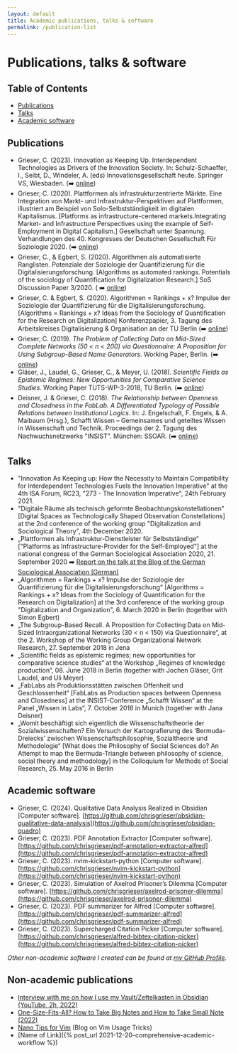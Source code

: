 ```yaml
---
layout: default
title: Academic publications, talks & software
permalink: /publication-list
---
```

# Publications, talks & software

## Table of Contents
<!-- toc -->

- [Publications](#publications)
- [Talks](#talks)
- [Academic software](#academic-software)

<!-- tocstop -->

## Publications
- Grieser, C. (2023). Innovation as Keeping Up. Interdependent Technologies as
  Drivers of the Innovation Society. In: Schulz-Schaeffer, I., Seibt, D.,
  Windeler, A. (eds) Innovationsgesellschaft heute. Springer VS, Wiesbaden.
  (➡️ [online](https://doi.org/10.1007/978-3-658-39743-2_4))
- Grieser, C. (2020). Plattformen als infrastrukturzentrierte Märkte. Eine
  Integration von Markt- und Infrastruktur-Perspektiven auf Plattformen,
  illustriert am Beispiel von Solo-Selbstständigkeit im digitalen Kapitalismus.
  [Platforms as infrastructure-centered markets.Integrating Market- and
  Infrastructure Perspectives using the example of Self-Employment in Digital
  Capitalism.] Gesellschaft unter Spannung. Verhandlungen des 40. Kongresses der
  Deutschen Gesellschaft Für Soziologie 2020. (➡️
  [online](https://publikationen.soziologie.de/index.php/kongressband_2020/article/view/1309))
- Grieser, C., & Egbert, S. (2020). Algorithmen als automatisierte Ranglisten.
  Potenziale der Soziologie der Quantifizierung für die
  Digitalisierungsforschung. [Algorithms as automated rankings. Potentials of
  the sociology of Quantification for Digitalization Research.] SoS Discussion
  Paper 3/2020. ( ➡️
  [online](https://www.sos.tu-berlin.de/menue/discussion_paper/))
- Grieser, C. & Egbert, S. (2020). Algorithmen = Rankings + x? Impulse der
  Soziologie der Quantifizierung für die Digitalisierungsforschung. [Algorithms
  = Rankings + x? Ideas from the Sociology of Quantification for the Research on
  Digitalization] Konferenzpapier, 3. Tagung des Arbeitskreises Digitalisierung
  & Organisation an der TU Berlin (➡️
  [online](https://www.researchgate.net/publication/339926910_Algorithmen_Rankings_x_Impulse_der_Soziologie_der_Quantifizierung_fur_die_Digitalisierungsforschung))
- Grieser, C. (2019). *The Problem of Collecting Data on Mid-Sized Complete
  Networks (50 < n < 200) via Questionnaire: A Proposition for Using
  Subgroup-Based Name Generators*. Working Paper, Berlin. (➡️
  [online](https://www.ssoar.info/ssoar/handle/document/61650))
- Gläser, J., Laudel, G., Grieser, C., & Meyer, U. (2018). *Scientific Fields as
  Epistemic Regimes: New Opportunities for Comparative Science Studies*. Working
  Paper TUTS-WP-3-2018, TU Berlin. (➡️
  [online](https://www.ts.tu-berlin.de/fileadmin/i62_tstypo3/TUTS-WP-3-2018_Scientific_Regimes.pdf))
- Deisner, J. & Grieser, C. (2018). *The Relationship between Openness and
  Closedness in the FabLab. A Differentiated Typology of Possible Relations
  between Institutional Logics*. In: J. Engelschalt, F. Engels, & A. Maibaum
  (Hrsg.), Schafft Wissen – Gemeinsames und geteiltes Wissen in Wissenschaft und
  Technik. Proceedings der 2. Tagung des Nachwuchsnetzwerks "INSIST". München:
  SSOAR. (➡️ [online](https://www.ssoar.info/ssoar/handle/document/58220))

## Talks
- "Innovation As Keeping up: How the Necessity to Maintain Compatibility for Interdependent Technologies Fuels the Innovation Imperative" at the 4th ISA Forum, RC23, "273 - The Innovation Imperative", 24th February 2021.
- "Digitale Räume als technisch geformte Beobachtungskonstellationen" [Digital Spaces as Technologically Shaped Observation Constellations] at the 2nd conference of the working group "Digitalization and Sociological Theory", 4th December 2020.
- „Plattformen als Infrastruktur-Dienstleister für Selbstständige“ ["Platforms
  as Infrastructure-Provider for the Self-Employed"] at the national congress of
  the German Sociological Association 2020, 21. September 2020  ➡️  [Report on
  the talk at the Blog of the German Sociological Association
  (German)](http://blog.soziologie.de/2020/09/ad-hoc-gruppe-selbstaendiger-erwerb-im-digitalen-kapitalismus-und-seine-einbettung-in-markt-haushalt-und-kultur-am-21-9-2020/)
- „Algorithmen = Rankings + x? Impulse der Soziologie der Quantifizierung für
  die Digitalisierungsforschung“ [Algorithms = Rankings + x? Ideas from the
  Sociology of Quantification for the Research on Digitalization] at the 3rd
  conference of the working group "Digitalization and Organization", 6. March
  2020 in Berlin (together with Simon Egbert)
- „The Subgroup-Based Recall. A Proposition for Collecting Data on Mid-Sized
  Intraorganizational Networks (30 < n < 150) via Questionnaire“, at the 2.
  Workshop of the Working Group Organizational Network Research, 27. September
  2018 in Jena
- „Scientific fields as epistemic regimes; new opportunities for comparative
  science studies“ at the Workshop „Regimes of knowledge production“, 08. June
  2018 in Berlin (together with Jochen Gläser, Grit Laudel, and Uli Meyer)
- „FabLabs als Produktionsstätten zwischen Offenheit und Geschlossenheit“
  [FabLabs as Production spaces between Openness and Closedness] at the
  INSIST-Conference „Schafft Wissen“ at the Panel „Wissen in Labs“, 7. October
  2016 in Munich (together with Jana Deisner)
- „Womit beschäftigt sich eigentlich die Wissenschaftstheorie der
  Sozialwissenschaften? Ein Versuch der Kartografierung des ‘Bermuda-Dreiecks’
  zwischen Wissenschaftsphilosophie, Sozialtheorie und Methodologie“ [What does
  the Philosophy of Social Sciences do? An Attempt to map the Bermuda-Triangle
  between philosophy of science, social theory and methodology] in the
  Colloquium for Methods of Social Research, 25. May 2016 in Berlin

## Academic software
- Grieser, C. (2024). Qualitative Data Analysis Realized in Obsidian [Computer
  software].
  [https://github.com/chrisgrieser/obsidian-qualitative-data-analysis](https://github.com/chrisgrieser/obsidian-quadro)
- Grieser, C. (2023). PDF Annotation Extractor [Computer software].
  [https://github.com/chrisgrieser/pdf-annotation-extractor-alfred](https://github.com/chrisgrieser/pdf-annotation-extractor-alfred)
- Grieser, C. (2023). nvim-kickstart-python [Computer software].
  [https://github.com/chrisgrieser/nvim-kickstart-python](https://github.com/chrisgrieser/nvim-kickstart-python)
- Grieser, C. (2023). Simulation of Axelrod Prisoner’s Dilemma [Computer
  software].
  [https://github.com/chrisgrieser/axelrod-prisoner-dilemma](https://github.com/chrisgrieser/axelrod-prisoner-dilemma)
- Grieser, C. (2023). PDF summarizer for Alfred [Computer software].
  [https://github.com/chrisgrieser/pdf-summarizer-alfred](https://github.com/chrisgrieser/pdf-summarizer-alfred)
- Grieser, C. (2023). Supercharged Citation Picker [Computer software].
  [https://github.com/chrisgrieser/alfred-bibtex-citation-picker](https://github.com/chrisgrieser/alfred-bibtex-citation-picker)

*Other non-academic software I created can be found at [my GitHub
Profile](https://github.com/chrisgrieser).*

## Non-academic publications
- [Interview with me on how I use my Vault/Zettelkasten in Obsidian (YouTube,
  2h, 2022)](https://www.youtube.com/watch?v=DzJOJxDgQKc)
- [One-Size-Fits-All? How to Take Big Notes and How to Take Small Note
  (2022)](https://www.obsidianroundup.org/one-size-fits-all-how-to-take-big-notes-and-how-to-take-small-notes/)
- [Nano Tips for Vim](https://nanotipsforvim.prose.sh/) (Blog on Vim Usage
  Tricks)
- [Name of Link]({% post_url 2021-12-20-comprehensive-academic-workflow %})
<!-- https://jekyllrb.com/docs/liquid/tags/#linking-to-posts --> 
